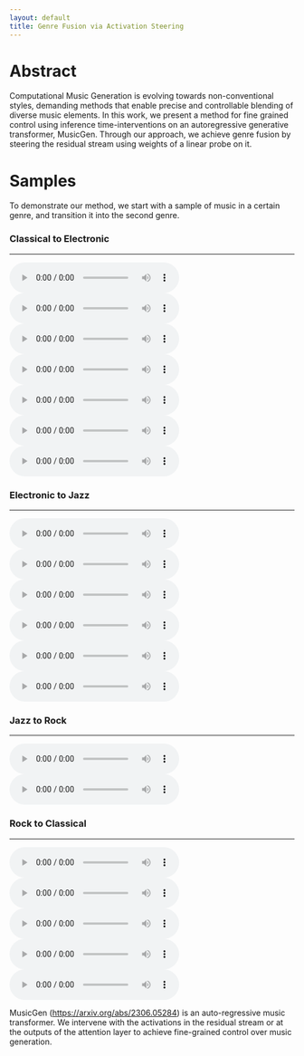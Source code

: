 ```yaml
---
layout: default
title: Genre Fusion via Activation Steering
---
```


# Abstract

 Computational Music Generation is evolving towards non-conventional styles, demanding methods that enable precise and controllable blending of diverse music elements. In this work, we present a method for fine grained control using inference time-interventions on an autoregressive generative transformer, MusicGen. Through our approach, we achieve genre fusion by steering the residual stream using weights of a linear probe on it.

# Samples

To demonstrate our method, we start with a sample of music in a certain genre, and transition it into the second genre.



### Classical to Electronic
---
<audio controls preload="metadata">
  <source src="outputs/classical_electronic_01.wav" type="audio/wav">
  Your browser does not support the audio element.
</audio>

<audio controls preload="metadata">
  <source src="outputs/classical_electronic_02.wav" type="audio/wav">
  Your browser does not support the audio element.
</audio>

<audio controls preload="metadata">
  <source src="outputs/classical_electronic_11.wav" type="audio/wav">
  Your browser does not support the audio element.
</audio>

<audio controls preload="metadata">
  <source src="outputs/classical_electronic_12.wav" type="audio/wav">
  Your browser does not support the audio element.
</audio>

<audio controls preload="metadata">
  <source src="outputs/classical_electronic_14.wav" type="audio/wav">
  Your browser does not support the audio element.
</audio>

<audio controls preload="metadata">
  <source src="outputs/classical_electronic_18.wav" type="audio/wav">
  Your browser does not support the audio element.
</audio>

<audio controls preload="metadata">
  <source src="outputs/classical_electronic_20.wav" type="audio/wav">
  Your browser does not support the audio element.
</audio>


### Electronic to Jazz
---
<audio controls preload="metadata">
  <source src="outputs/elec2jazz_1.wav" type="audio/wav">
  Your browser does not support the audio element.
</audio>

<audio controls preload="metadata">
  <source src="outputs/elec2jazz_2.wav" type="audio/wav">
  Your browser does not support the audio element.
</audio>

<audio controls preload="metadata">
  <source src="outputs/elec2jazz_3.wav" type="audio/wav">
  Your browser does not support the audio element.
</audio>

<audio controls preload="metadata">
  <source src="outputs/elec2jazz_4.wav" type="audio/wav">
  Your browser does not support the audio element.
</audio>

<audio controls preload="metadata">
  <source src="outputs/elec2jazz_5.wav" type="audio/wav">
  Your browser does not support the audio element.
</audio>

<audio controls preload="metadata">
  <source src="outputs/elec2jazz_6.wav" type="audio/wav">
  Your browser does not support the audio element.
</audio>

### Jazz to Rock 
---

<audio controls preload="metadata">
  <source src="outputs/jazz_rock_01.wav" type="audio/wav">
  Your browser does not support the audio element.
</audio>

<audio controls preload="metadata">
  <source src="outputs/jazz_rock_02.wav" type="audio/wav">
  Your browser does not support the audio element.
</audio>

### Rock to Classical
---

<audio controls preload="metadata">
  <source src="outputs/rock-to-classical.wav" type="audio/wav">
  Your browser does not support the audio element.
</audio>

<audio controls preload="metadata">
  <source src="outputs/rock-to-classical-2.wav" type="audio/wav">
  Your browser does not support the audio element.
</audio>

<audio controls preload="metadata">
  <source src="outputs/rock-to-classical-3.wav" type="audio/wav">
  Your browser does not support the audio element.
</audio>

<audio controls preload="metadata">
  <source src="outputs/rock-to-classical-4.wav" type="audio/wav">
  Your browser does not support the audio element.
</audio>

<audio controls preload="metadata">
  <source src="outputs/rock-to-classical-5.wav" type="audio/wav">
  Your browser does not support the audio element.
</audio>


MusicGen (https://arxiv.org/abs/2306.05284) is an auto-regressive music transformer. We intervene with the activations in the residual stream or at the outputs of the attention layer to achieve fine-grained control over music generation.

[](https://lh7-rt.googleusercontent.com/docsz/AD_4nXfeVmaDwEydRw21eHyYXCJF9eqt-hCl64632Tl7WKv75bRznbzIN_vVs1Jve8xFAEQdyPuYh7p-BSXUGbdpHa2Piwn1PQiP0dCF4O4onftGjp5c4CicycU50XFBBxpiGLapCeUwsw?key=IchWhVE9EcgkypeuEzw3rZIx)